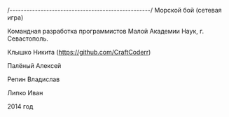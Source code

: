 /--------------------------------------------------/
Морской бой (сетевая игра)

Командная разработка программистов Малой Академии Наук, г. Севастополь.

Клышко Никита (https://github.com/CraftCoderr)

Палёный Алексей

Репин Владислав

Липко Иван

2014 год
